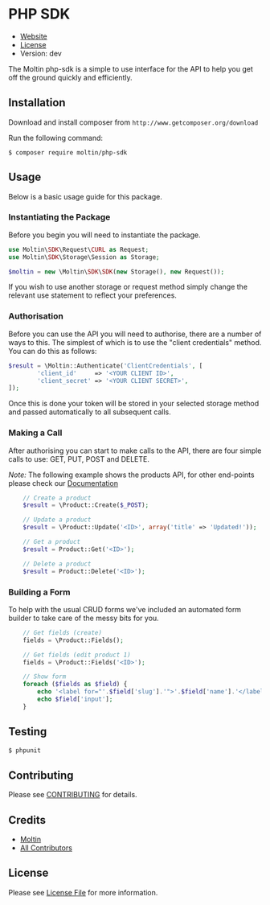 # PHP SDK

* [Website](http://moltin.com)
* [License](https://github.com/moltin/php-sdk/master/LICENSE)
* Version: dev

The Moltin php-sdk is a simple to use interface for the API to help you get off the ground quickly and efficiently.

## Installation
Download and install composer from `http://www.getcomposer.org/download`

Run the following command:
```
$ composer require moltin/php-sdk
```

## Usage

Below is a basic usage guide for this package.

### Instantiating the Package

Before you begin you will need to instantiate the package.

``` php
use Moltin\SDK\Request\CURL as Request;
use Moltin\SDK\Storage\Session as Storage;

$moltin = new \Moltin\SDK\SDK(new Storage(), new Request());
```

If you wish to use another storage or request method simply change the relevant use statement to reflect your preferences.

### Authorisation

Before you can use the API you will need to authorise, there are a number of ways to this. The simplest of which is to use the "client credentials" method. You can do this as follows:

``` php
$result = \Moltin::Authenticate('ClientCredentials', [
        'client_id'     => '<YOUR CLIENT ID>',
        'client_secret' => '<YOUR CLIENT SECRET>',
]);
```

Once this is done your token will be stored in your selected storage method and passed automatically to all subsequent calls.

### Making a Call

After authorising you can start to make calls to the API, there are four simple calls to use: GET, PUT, POST and DELETE.

*Note:* The following example shows the products API, for other end-points please check our [Documentation](http://docs.molt.in)

``` php
	// Create a product
	$result = \Product::Create($_POST);

	// Update a product
	$result = \Product::Update('<ID>', array('title' => 'Updated!'));

	// Get a product
	$result = Product::Get('<ID>');

	// Delete a product
	$result = Product::Delete('<ID>');
```

### Building a Form

To help with the usual CRUD forms we've included an automated form builder to take care of the messy bits for you.

``` php
	// Get fields (create)
	fields = \Product::Fields();

	// Get fields (edit product 1)
	fields = \Product::Fields('<ID>');

	// Show form
	foreach ($fields as $field) {
		echo '<label for="'.$field['slug'].'">'.$field['name'].'</label>';
		echo $field['input'];
	}
```

## Testing

``` bash
$ phpunit
```

## Contributing

Please see [CONTRIBUTING](CONTRIBUTING.md) for details.


## Credits

- [Moltin](https://github.com/moltin)
- [All Contributors](https://github.com/moltin/php-sdk/contributors)


## License

Please see [License File](LICENSE) for more information.
